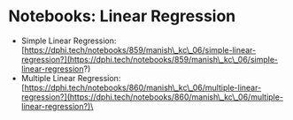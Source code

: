 # Notebooks: Linear Regression

* Simple Linear Regression: [https://dphi.tech/notebooks/859/manish\_kc\_06/simple-linear-regression?](https://dphi.tech/notebooks/859/manish\_kc\_06/simple-linear-regression?)
* Multiple Linear Regression: [https://dphi.tech/notebooks/860/manish\_kc\_06/multiple-linear-regression?](https://dphi.tech/notebooks/860/manish\_kc\_06/multiple-linear-regression?)\
